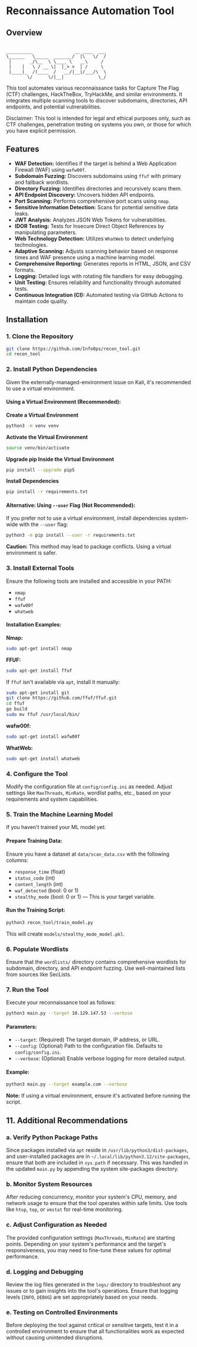 
# Reconnaissance Automation Tool

## Overview

```

__________                __ ____  ___
\______   \_____  _______/  |\   \/  /
 |       _/\__  \ \____ \   __\     / 
 |    |   \ / __ \|  |_> >  | /     \ 
 |____|_  /(____  /   __/|__|/___/\  \
        \/      \/|__|             \_/

```

This tool automates various reconnaissance tasks for Capture The Flag (CTF) challenges, HackTheBox, TryHackMe, and similar environments. It integrates multiple scanning tools to discover subdomains, directories, API endpoints, and potential vulnerabilities.

Disclaimer: This tool is intended for legal and ethical purposes only, such as CTF challenges, penetration testing on systems you own, or those for which you have explicit permission.

## Features

- **WAF Detection:** Identifies if the target is behind a Web Application Firewall (WAF) using `wafw00f`.
- **Subdomain Fuzzing:** Discovers subdomains using `ffuf` with primary and fallback wordlists.
- **Directory Fuzzing:** Identifies directories and recursively scans them.
- **API Endpoint Discovery:** Uncovers hidden API endpoints.
- **Port Scanning:** Performs comprehensive port scans using `nmap`.
- **Sensitive Information Detection:** Scans for potential sensitive data leaks.
- **JWT Analysis:** Analyzes JSON Web Tokens for vulnerabilities.
- **IDOR Testing:** Tests for Insecure Direct Object References by manipulating parameters.
- **Web Technology Detection:** Utilizes `WhatWeb` to detect underlying technologies.
- **Adaptive Scanning:** Adjusts scanning behavior based on response times and WAF presence using a machine learning model.
- **Comprehensive Reporting:** Generates reports in HTML, JSON, and CSV formats.
- **Logging:** Detailed logs with rotating file handlers for easy debugging.
- **Unit Testing:** Ensures reliability and functionality through automated tests.
- **Continuous Integration (CI):** Automated testing via GitHub Actions to maintain code quality.

## Installation

### 1. Clone the Repository

```bash
git clone https://github.com/Info0ps/recon_tool.git
cd recon_tool
```

### 2. Install Python Dependencies

Given the externally-managed-environment issue on Kali, it's recommended to use a virtual environment.

#### Using a Virtual Environment (Recommended):

**Create a Virtual Environment**

```bash
python3 -m venv venv
```

**Activate the Virtual Environment**

```bash
source venv/bin/activate
```

**Upgrade pip Inside the Virtual Environment**

```bash
pip install --upgrade pipS
```

**Install Dependencies**

```bash
pip install -r requirements.txt
```

#### Alternative: Using `--user` Flag (Not Recommended):

If you prefer not to use a virtual environment, install dependencies system-wide with the `--user` flag:

```bash
python3 -m pip install --user -r requirements.txt
```

**Caution:** This method may lead to package conflicts. Using a virtual environment is safer.

### 3. Install External Tools

Ensure the following tools are installed and accessible in your PATH:

- `nmap`
- `ffuf`
- `wafw00f`
- `whatweb`

#### Installation Examples:

**Nmap:**

```bash
sudo apt-get install nmap
```

**FFUF:**

```bash
sudo apt-get install ffuf
```

If `ffuf` isn't available via `apt`, install it manually:

```bash
sudo apt-get install git
git clone https://github.com/ffuf/ffuf.git
cd ffuf
go build
sudo mv ffuf /usr/local/bin/
```

**wafw00f:**

```bash
sudo apt-get install wafw00f
```

**WhatWeb:**

```bash
sudo apt-get install whatweb
```

### 4. Configure the Tool

Modify the configuration file at `config/config.ini` as needed. Adjust settings like `MaxThreads`, `MinRate`, wordlist paths, etc., based on your requirements and system capabilities.

### 5. Train the Machine Learning Model

If you haven't trained your ML model yet:

#### Prepare Training Data:

Ensure you have a dataset at `data/scan_data.csv` with the following columns:

- `response_time` (float)
- `status_code` (int)
- `content_length` (int)
- `waf_detected` (bool: 0 or 1)
- `stealthy_mode` (bool: 0 or 1) — This is your target variable.

#### Run the Training Script:

```bash
python3 recon_tool/train_model.py
```

This will create `models/stealthy_mode_model.pkl`.

### 6. Populate Wordlists

Ensure that the `wordlists/` directory contains comprehensive wordlists for subdomain, directory, and API endpoint fuzzing. Use well-maintained lists from sources like SecLists.

### 7. Run the Tool

Execute your reconnaissance tool as follows:

```bash
python3 main.py --target 10.129.147.53 --verbose
```

#### Parameters:

- `--target`: (Required) The target domain, IP address, or URL.
- `--config`: (Optional) Path to the configuration file. Defaults to `config/config.ini`.
- `--verbose`: (Optional) Enable verbose logging for more detailed output.

#### Example:

```bash
python3 main.py --target example.com --verbose
```

**Note:** If using a virtual environment, ensure it's activated before running the script.

## 11. Additional Recommendations

### a. Verify Python Package Paths

Since packages installed via `apt` reside in `/usr/lib/python3/dist-packages`, and user-installed packages are in `~/.local/lib/python3.12/site-packages`, ensure that both are included in `sys.path` if necessary. This was handled in the updated `main.py` by appending the system site-packages directory.

### b. Monitor System Resources

After reducing concurrency, monitor your system's CPU, memory, and network usage to ensure that the tool operates within safe limits. Use tools like `htop`, `top`, or `vmstat` for real-time monitoring.

### c. Adjust Configuration as Needed

The provided configuration settings (`MaxThreads`, `MinRate`) are starting points. Depending on your system's performance and the target's responsiveness, you may need to fine-tune these values for optimal performance.

### d. Logging and Debugging

Review the log files generated in the `logs/` directory to troubleshoot any issues or to gain insights into the tool's operations. Ensure that logging levels (`INFO`, `DEBUG`) are set appropriately based on your needs.

### e. Testing on Controlled Environments

Before deploying the tool against critical or sensitive targets, test it in a controlled environment to ensure that all functionalities work as expected without causing unintended disruptions.

